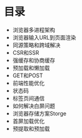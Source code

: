 # 目录

+ 浏览器多进程架构
+ 浏览器输入URL到页面渲染
+ 同源策略和跨域解决
+ CSR和SSR
+ 强缓存和协商缓存
+ 预加载和懒加载
+ GET和POST
+ 前端性能优化
+ 状态码
+ 标签页间通信
+ 如何解决白屏问题
+ 浏览器存储方案Storge
+ 首屏加载优化
+ 预提取和预加载